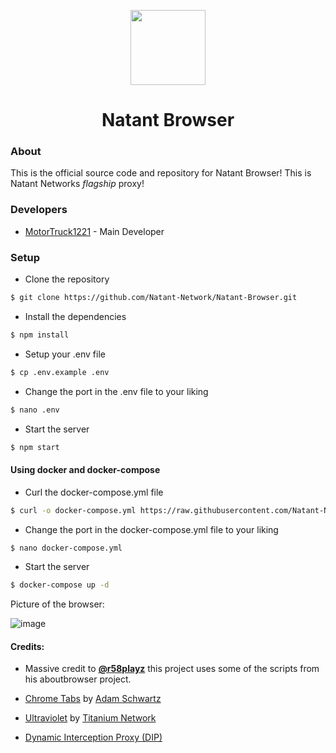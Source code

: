 <p align="center">
<img width="120px" src="https://github.com/Natant-Network/.github/raw/main/NATANT.png">
</p>

<h1 align="center">Natant Browser</h1>

### About
This is the official source code and repository for Natant Browser! This is Natant Networks *flagship* proxy!

### Developers
- [MotorTruck1221](https://github.com/motortruck1221) - Main Developer

### Setup
- Clone the repository
```bash
$ git clone https://github.com/Natant-Network/Natant-Browser.git
```
- Install the dependencies
```bash
$ npm install
```
- Setup your .env file
```bash
$ cp .env.example .env
```
- Change the port in the .env file to your liking
```bash
$ nano .env
```
- Start the server
```bash
$ npm start
```
#### Using docker and docker-compose
- Curl the docker-compose.yml file
```bash
$ curl -o docker-compose.yml https://raw.githubusercontent.com/Natant-Network/Natant-Browser/main/docker-compose.yml
```
- Change the port in the docker-compose.yml file to your liking
```bash
$ nano docker-compose.yml
```
- Start the server
```bash
$ docker-compose up -d
```

Picture of the browser:

![image](https://user-images.githubusercontent.com/73721704/202841327-44125322-9f6a-4bed-b1d7-3511068fefbb.png)

#### Credits:

- Massive credit to [**@r58playz**](https://github.com/r58playz) this project uses some of the scripts from his aboutbrowser project.

- [Chrome Tabs](https://github.com/adamschwartz/chrome-tabs) by [Adam Schwartz](https://github.com/adamschwartz)

- [Ultraviolet](https://github.com/titaniumnetwork-dev/ultraviolet-node) by [Titanium Network](https://github.com/titaniumnetwork-dev)
 
 - [Dynamic Interception Proxy (DIP)](https://github.com/Dynamic-Interception-Proxy)
